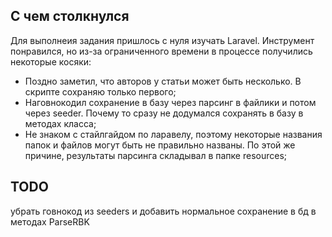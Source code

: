 ## С чем столкнулся

Для выполнеия задания пришлось с нуля изучать Laravel. Инструмент понравился, но из-за ограниченного 
времени в процессе получились некоторые косяки:

- Поздно заметил, что авторов у статьи может быть несколько. В скрипте сохраняю только первого;
- Наговнокодил сохранение в базу через парсинг в файлики и потом через seeder. 
Почему то сразу не додумался сохранять в базу в методах класса;
- Не знаком с стайлгайдом по ларавелу, поэтому некоторые названия папок и файлов могут быть не правильно названы. 
По этой же причине, результаты парсинга складывал в папке resources;

## TODO

убрать говнокод из seeders и добавить нормальное сохранение в бд в методах ParseRBK
